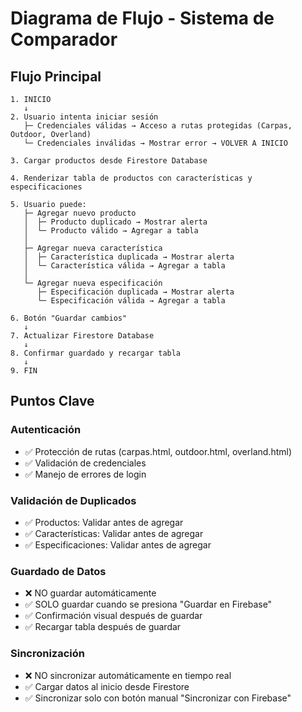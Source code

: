 # Diagrama de Flujo - Sistema de Comparador

## Flujo Principal

```
1. INICIO
   ↓
2. Usuario intenta iniciar sesión
   ├─ Credenciales válidas → Acceso a rutas protegidas (Carpas, Outdoor, Overland)
   └─ Credenciales inválidas → Mostrar error → VOLVER A INICIO

3. Cargar productos desde Firestore Database

4. Renderizar tabla de productos con características y especificaciones

5. Usuario puede:
   ├─ Agregar nuevo producto
   │  ├─ Producto duplicado → Mostrar alerta
   │  └─ Producto válido → Agregar a tabla
   │
   ├─ Agregar nueva característica
   │  ├─ Característica duplicada → Mostrar alerta
   │  └─ Característica válida → Agregar a tabla
   │
   └─ Agregar nueva especificación
      ├─ Especificación duplicada → Mostrar alerta
      └─ Especificación válida → Agregar a tabla

6. Botón "Guardar cambios"
   ↓
7. Actualizar Firestore Database
   ↓
8. Confirmar guardado y recargar tabla
   ↓
9. FIN
```

## Puntos Clave

### Autenticación
- ✅ Protección de rutas (carpas.html, outdoor.html, overland.html)
- ✅ Validación de credenciales
- ✅ Manejo de errores de login

### Validación de Duplicados
- ✅ Productos: Validar antes de agregar
- ✅ Características: Validar antes de agregar
- ✅ Especificaciones: Validar antes de agregar

### Guardado de Datos
- ❌ NO guardar automáticamente
- ✅ SOLO guardar cuando se presiona "Guardar en Firebase"
- ✅ Confirmación visual después de guardar
- ✅ Recargar tabla después de guardar

### Sincronización
- ❌ NO sincronizar automáticamente en tiempo real
- ✅ Cargar datos al inicio desde Firestore
- ✅ Sincronizar solo con botón manual "Sincronizar con Firebase"
